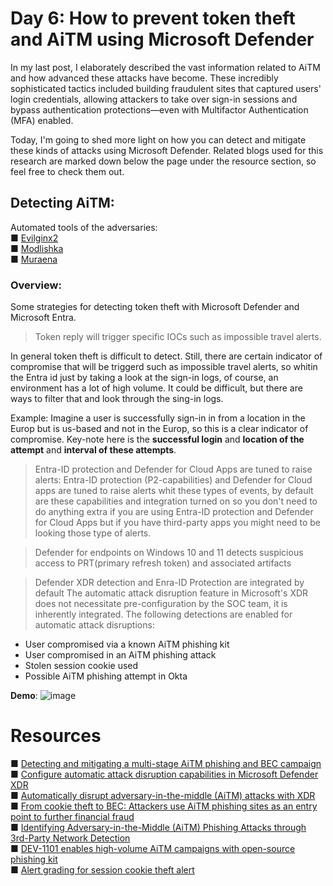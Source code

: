 # Day 6: How to prevent token theft and AiTM using Microsoft Defender
In my last post, I elaborately described the vast information related to AiTM and how advanced these attacks have become. These incredibly sophisticated tactics included building fraudulent sites that captured users' login credentials, allowing attackers to take over sign-in sessions and bypass authentication protections—even with Multifactor Authentication (MFA) enabled.

Today, I'm going to shed more light on how you can detect and mitigate these kinds of attacks using Microsoft Defender. Related blogs used for this research are marked down below the page under the resource section, so feel free to check them out.


## Detecting AiTM:
Automated tools of the adversaries: <br>
■ [Evilginx2](https://github.com/kgretzky/evilginx2)<br>
■ [Modlishka](https://github.com/drk1wi/Modlishka)<br>
■ [Muraena](https://github.com/muraenateam/muraena)<br>

### Overview:
Some strategies for detecting token theft with Microsoft Defender and Microsoft Entra. 

> Token reply will trigger specific IOCs such as impossible travel alerts. 

In general token theft is difficult to detect. Still, there are certain indicator of compromise that will be triggerd such as impossible travel alerts, so whitin the Entra id just by taking a look at the sign-in logs, of course, an environment has a lot of high volume. It could be difficult, but there are ways to filter that and look through the sing-in logs. 

Example: Imagine a user is successfully sign-in in from a location in the Europ but is us-based and not in the Europ, so this is a clear indicator of compromise. Key-note here is the **successful login** and **location of the attempt** and **interval of these attempts**.

> Entra-ID protection and Defender for Cloud Apps are tuned to raise alerts:
Entra-ID protection (P2-capabilities) and Defender for Cloud apps are tuned to raise alerts whit these types of events, by default are these capabilities and integration turned on so you don't need to do anything extra if you are using Entra-ID protection and Defender for Cloud Apps but if you have third-party apps you might need to be looking those type of alerts. 

> Defender for endpoints on Windows 10 and 11 detects suspicious access to PRT(primary refresh token) and associated artifacts

> Defender XDR detection and Enra-ID Protection are integrated by default 
The automatic attack disruption feature in Microsoft's XDR does not necessitate pre-configuration by the SOC team, it is inherently integrated. The following detections are enabled for automatic attack disruptions:

- User compromised via a known AiTM phishing kit
- User compromised in an AiTM phishing attack
- Stolen session cookie used
- Possible AiTM phishing attempt in Okta

**Demo**:
![image](https://github.com/user-attachments/assets/45473c4e-79fc-451b-93b9-8321f5fc0575)






















# Resources
■ [Detecting and mitigating a multi-stage AiTM phishing and BEC campaign](https://www.microsoft.com/en-us/security/blog/2023/06/08/detecting-and-mitigating-a-multi-stage-aitm-phishing-and-bec-campaign/?msockid=19dba958fccb6dd6182dbd54fd836cb6)<br>
■ [Configure automatic attack disruption capabilities in Microsoft Defender XDR](https://learn.microsoft.com/en-us/defender-xdr/configure-attack-disruption?view=o365-worldwide)<br>
■ [Automatically disrupt adversary-in-the-middle (AiTM) attacks with XDR](https://techcommunity.microsoft.com/t5/microsoft-defender-xdr-blog/automatically-disrupt-adversary-in-the-middle-aitm-attacks-with/ba-p/3821751)<br>
■ [From cookie theft to BEC: Attackers use AiTM phishing sites as an entry point to further financial fraud](https://www.microsoft.com/en-us/security/blog/2022/07/12/from-cookie-theft-to-bec-attackers-use-aitm-phishing-sites-as-entry-point-to-further-financial-fraud/) <br>
■ [Identifying Adversary-in-the-Middle (AiTM) Phishing Attacks through 3rd-Party Network Detection](https://techcommunity.microsoft.com/t5/microsoft-sentinel-blog/identifying-adversary-in-the-middle-aitm-phishing-attacks/ba-p/3991358)<br>
■ [DEV-1101 enables high-volume AiTM campaigns with open-source phishing kit](https://www.microsoft.com/en-us/security/blog/2023/03/13/dev-1101-enables-high-volume-aitm-campaigns-with-open-source-phishing-kit/)<br>
■ [Alert grading for session cookie theft alert](https://learn.microsoft.com/en-us/defender-xdr/session-cookie-theft-alert?view=o365-worldwide) <br>

